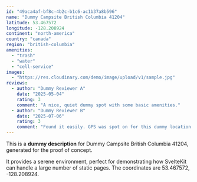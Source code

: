 ```yaml
---
id: "49aca4af-bf8c-4b2c-b1c6-ac1b37a8b596"
name: "Dummy Campsite British Columbia 41204"
latitude: 53.467572
longitude: -128.208924
continent: "north-america"
country: "canada"
region: "british-columbia"
amenities:
  - "trash"
  - "water"
  - "cell-service"
images:
  - "https://res.cloudinary.com/demo/image/upload/v1/sample.jpg"
reviews:
  - author: "Dummy Reviewer A"
    date: "2025-05-04"
    rating: 3
    comment: "A nice, quiet dummy spot with some basic amenities."
  - author: "Dummy Reviewer B"
    date: "2025-07-06"
    rating: 3
    comment: "Found it easily. GPS was spot on for this dummy location."
---
```


This is a **dummy description** for Dummy Campsite British Columbia 41204, generated for the proof of concept.

It provides a serene environment, perfect for demonstrating how SvelteKit can handle a large number of static pages. The coordinates are 53.467572, -128.208924.
